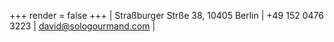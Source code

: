 +++
render = false
+++
| Straßburger Strße 38, 10405 Berlin | +49 152 0476 3223 | david@sologourmand.com |
